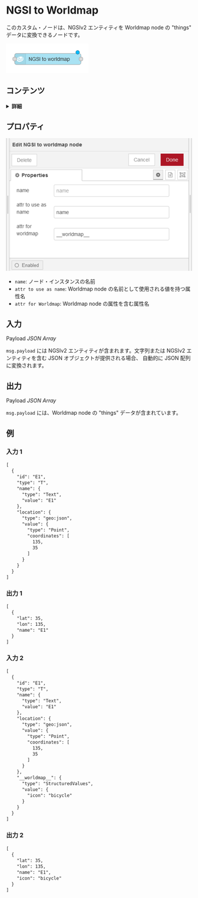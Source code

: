 # NGSI to Worldmap

このカスタム・ノードは、NGSIv2 エンティティを Worldmap node の "things" データに変換できるノードです。

![](https://raw.githubusercontent.com/lets-fiware/node-red-contrib-letsfiware-NGSI/gh-pages/images/to-worldmap-01.png)

## コンテンツ

<details>
<summary><strong>詳細</strong></summary>

-   [プロパティ](#properties)
-   [入力](#input)
-   [出力](#output)
-   [例](#example)

</details>

<a name="properties"></a>

## プロパティ

![](https://raw.githubusercontent.com/lets-fiware/node-red-contrib-letsfiware-NGSI/gh-pages/images/to-worldmap-02.png)

- `name`: ノード・インスタンスの名前
- `attr to use as name`: Worldmap node の名前として使用される値を持つ属性名
- `attr for Worldmap`: Worldmap node の属性を含む属性名

<a name="input"></a>

## 入力

Payload  *JSON Array*

`msg.payload` には NGSIv2 エンティティが含まれます。文字列または NGSIv2 エンティティを含む JSON オブジェクトが提供される場合、
自動的に JSON 配列に変換されます。

<a name="output"></a>

## 出力

Payload *JSON Array*

`msg.payload` には、Worldmap node の "things" データが含まれています。

<a name="example"></a>

## 例

### 入力 1

```
[
  {
    "id": "E1",
    "type": "T",
    "name": {
      "type": "Text",
      "value": "E1"
    },
    "location": {
      "type": "geo:json",
      "value": {
        "type": "Point",
        "coordinates": [
          135,
          35
        ]
      }
    }
  }
]
```

### 出力 1

```
[
  {
    "lat": 35,
    "lon": 135,
    "name": "E1"
  }
]
```

### 入力 2

```
[
  {
    "id": "E1",
    "type": "T",
    "name": {
      "type": "Text",
      "value": "E1"
    },
    "location": {
      "type": "geo:json",
      "value": {
        "type": "Point",
        "coordinates": [
          135,
          35
        ]
      }
    },
    "__worldmap__": {
      "type": "StructuredValues",
      "value": {
        "icon": "bicycle"
      }
    }
  }
]
```

### 出力 2

```
[
  {
    "lat": 35,
    "lon": 135,
    "name": "E1",
    "icon": "bicycle"
  }
]
```
